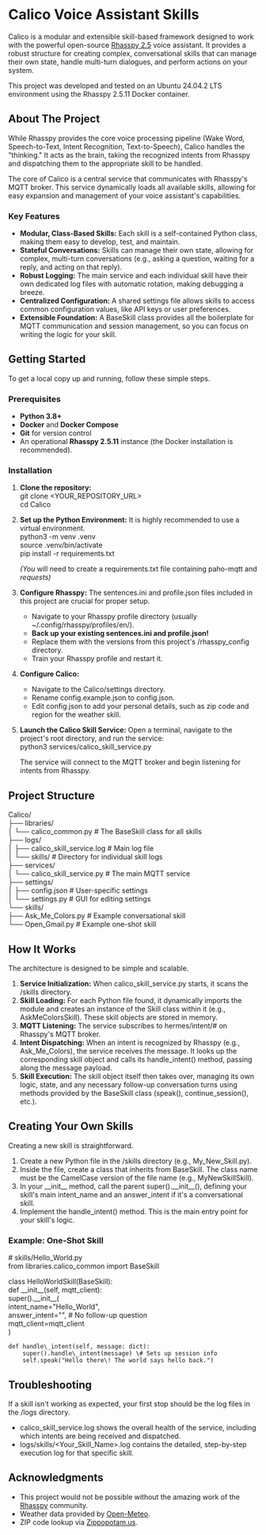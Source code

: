 # **Calico Voice Assistant Skills**

Calico is a modular and extensible skill-based framework designed to work with the powerful open-source [Rhasspy 2.5](https://rhasspy.readthedocs.io/en/latest/) voice assistant. It provides a robust structure for creating complex, conversational skills that can manage their own state, handle multi-turn dialogues, and perform actions on your system.

This project was developed and tested on an Ubuntu 24.04.2 LTS environment using the Rhasspy 2.5.11 Docker container.

## **About The Project**

While Rhasspy provides the core voice processing pipeline (Wake Word, Speech-to-Text, Intent Recognition, Text-to-Speech), Calico handles the "thinking." It acts as the brain, taking the recognized intents from Rhasspy and dispatching them to the appropriate skill to be handled.

The core of Calico is a central service that communicates with Rhasspy's MQTT broker. This service dynamically loads all available skills, allowing for easy expansion and management of your voice assistant's capabilities.

### **Key Features**

* **Modular, Class-Based Skills:** Each skill is a self-contained Python class, making them easy to develop, test, and maintain.  
* **Stateful Conversations:** Skills can manage their own state, allowing for complex, multi-turn conversations (e.g., asking a question, waiting for a reply, and acting on that reply).  
* **Robust Logging:** The main service and each individual skill have their own dedicated log files with automatic rotation, making debugging a breeze.  
* **Centralized Configuration:** A shared settings file allows skills to access common configuration values, like API keys or user preferences.  
* **Extensible Foundation:** A BaseSkill class provides all the boilerplate for MQTT communication and session management, so you can focus on writing the logic for your skill.

## **Getting Started**

To get a local copy up and running, follow these simple steps.

### **Prerequisites**

* **Python 3.8+**  
* **Docker** and **Docker Compose**  
* **Git** for version control  
* An operational **Rhasspy 2.5.11** instance (the Docker installation is recommended).

### **Installation**

1. **Clone the repository:**  
   git clone \<YOUR\_REPOSITORY\_URL\>  
   cd Calico

2. **Set up the Python Environment:** It is highly recommended to use a virtual environment.  
   python3 \-m venv .venv  
   source .venv/bin/activate  
   pip install \-r requirements.txt

   *(You* will need to create a requirements.txt file containing paho-mqtt and *requests)*  
3. **Configure Rhasspy:** The sentences.ini and profile.json files included in this project are crucial for proper setup.  
   * Navigate to your Rhasspy profile directory (usually \~/.config/rhasspy/profiles/en/).  
   * **Back up your existing sentences.ini and profile.json\!**  
   * Replace them with the versions from this project's /rhasspy\_config directory.  
   * Train your Rhasspy profile and restart it.  
4. **Configure Calico:**  
   * Navigate to the Calico/settings directory.  
   * Rename config.example.json to config.json.  
   * Edit config.json to add your personal details, such as zip code and region for the weather skill.  
5. **Launch the Calico Skill Service:** Open a terminal, navigate to the project's root directory, and run the service:  
   python3 services/calico\_skill\_service.py

   The service will connect to the MQTT broker and begin listening for intents from Rhasspy.

## **Project Structure**

Calico/  
├── libraries/  
│   └── calico\_common.py      \# The BaseSkill class for all skills  
├── logs/  
│   ├── calico\_skill\_service.log \# Main log file  
│   └── skills/                  \# Directory for individual skill logs  
├── services/  
│   └── calico\_skill\_service.py \# The main MQTT service  
├── settings/  
│   ├── config.json              \# User-specific settings  
│   └── settings.py              \# GUI for editing settings  
└── skills/  
    ├── Ask\_Me\_Colors.py         \# Example conversational skill  
    └── Open\_Gmail.py            \# Example one-shot skill

## **How It Works**

The architecture is designed to be simple and scalable.

1. **Service Initialization:** When calico\_skill\_service.py starts, it scans the /skills directory.  
2. **Skill Loading:** For each Python file found, it dynamically imports the module and creates an instance of the Skill class within it (e.g., AskMeColorsSkill). These skill objects are stored in memory.  
3. **MQTT Listening:** The service subscribes to hermes/intent/\# on Rhasspy's MQTT broker.  
4. **Intent Dispatching:** When an intent is recognized by Rhasspy (e.g., Ask\_Me\_Colors), the service receives the message. It looks up the corresponding skill object and calls its handle\_intent() method, passing along the message payload.  
5. **Skill Execution:** The skill object itself then takes over, managing its own logic, state, and any necessary follow-up conversation turns using methods provided by the BaseSkill class (speak(), continue\_session(), etc.).

## **Creating Your Own Skills**

Creating a new skill is straightforward.

1. Create a new Python file in the /skills directory (e.g., My\_New\_Skill.py).  
2. Inside the file, create a class that inherits from BaseSkill. The class name must be the CamelCase version of the file name (e.g., MyNewSkillSkill).  
3. In your \_\_init\_\_ method, call the parent super().\_\_init\_\_(), defining your skill's main intent\_name and an answer\_intent if it's a conversational skill.  
4. Implement the handle\_intent() method. This is the main entry point for your skill's logic.

### **Example: One-Shot Skill**

\# skills/Hello\_World.py  
from libraries.calico\_common import BaseSkill

class HelloWorldSkill(BaseSkill):  
    def \_\_init\_\_(self, mqtt\_client):  
        super().\_\_init\_\_(  
            intent\_name="Hello\_World",  
            answer\_intent="",  \# No follow-up question  
            mqtt\_client=mqtt\_client  
        )

    def handle\_intent(self, message: dict):  
        super().handle\_intent(message) \# Sets up session info  
        self.speak("Hello there\! The world says hello back.")

## **Troubleshooting**

If a skill isn't working as expected, your first stop should be the log files in the /logs directory.

* calico\_skill\_service.log shows the overall health of the service, including which intents are being received and dispatched.  
* logs/skills/\<Your\_Skill\_Name\>.log contains the detailed, step-by-step execution log for that specific skill.

## **Acknowledgments**

* This project would not be possible without the amazing work of the [Rhasspy](https://rhasspy.readthedocs.io/en/latest/) community.  
* Weather data provided by [Open-Meteo](https://open-meteo.com/).  
* ZIP code lookup via [Zippopotam.us](http://www.zippopotam.us/).
